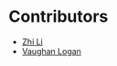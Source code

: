 # Contributors

- [Zhi Li](https://github.com/lzblack)
- [Vaughan Logan](https://github.com/vlogan1)